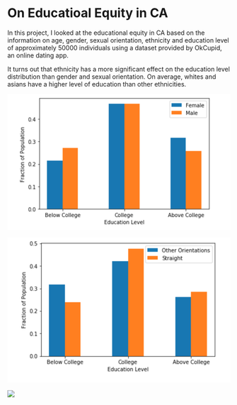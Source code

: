 # On Educatioal Equity in CA

In this project, I looked at the educational equity in CA based on the information on age, gender, sexual orientation, ethnicity and education level of approximately 50000 individuals using a dataset provided by OkCupid, an online dating app. 

It turns out that ethnicity has a more significant effect on the education level distribution than gender and sexual orientation. On average, whites and asians have a higher level of education than other ethnicities. 

![](Figures/gender.png)

![](Figures/sexual_orientation.png)

![](Figures/educational_level.png)
